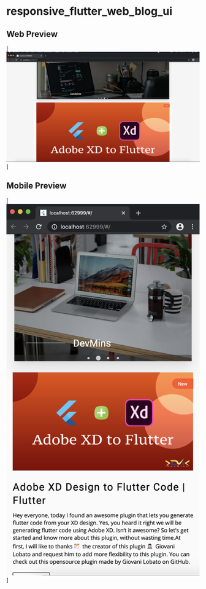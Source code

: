 # responsive_flutter_web_blog_ui

## Web Preview

[![IMAGE ALT TEXT HERE](extras/web.png)]

## Mobile Preview

[![IMAGE ALT TEXT HERE](extras/mobile.png)]